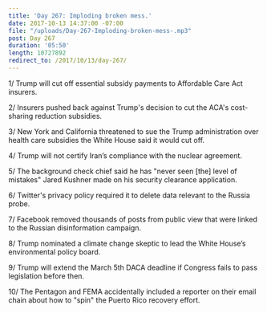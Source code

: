 ```yaml
---
title: 'Day 267: Imploding broken mess.'
date: 2017-10-13 14:37:00 -07:00
file: "/uploads/Day-267-Imploding-broken-mess-.mp3"
post: Day 267
duration: '05:50'
length: 10727892
redirect_to: /2017/10/13/day-267/
---
```


1/ Trump will cut off essential subsidy payments to Affordable Care Act insurers. 

2/ Insurers pushed back against Trump's decision to cut the ACA's cost-sharing reduction subsidies.

3/ New York and California threatened to sue the Trump administration over health care subsidies the White House said it would cut off.

4/ Trump will not certify Iran’s compliance with the nuclear agreement.

5/ The background check chief said he has "never seen \[the\] level of mistakes" Jared Kushner made on his security clearance application.

6/ Twitter's privacy policy required it to delete data relevant to the Russia probe.

7/ Facebook removed thousands of posts from public view that were linked to the Russian disinformation campaign.

8/ Trump nominated a climate change skeptic to lead the White House’s environmental policy board.

9/ Trump will extend the March 5th DACA deadline if Congress fails to pass legislation before then.

10/ The Pentagon and FEMA accidentally included a reporter on their email chain about how to "spin" the Puerto Rico recovery effort.